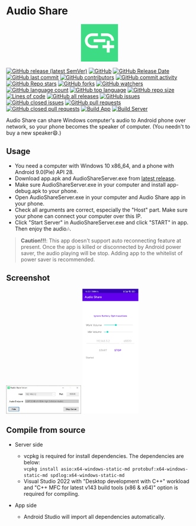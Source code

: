 # Audio Share
<p align="center">
    <img src="docs/img/icon.png" width="20%" alt="docs/img/icon.png">
</p>

[![GitHub release (latest SemVer)](https://img.shields.io/github/v/release/mkckr0/audio-share)](https://github.com/mkckr0/audio-share/releases/latest)
[![GitHub](https://img.shields.io/github/license/mkckr0/audio-share)](https://img.shields.io/github/license/mkckr0/audio-share)
[![GitHub Release Date](https://img.shields.io/github/release-date/mkckr0/audio-share)](https://img.shields.io/github/release-date/mkckr0/audio-share)
[![GitHub last commit](https://img.shields.io/github/last-commit/mkckr0/audio-share)](https://img.shields.io/github/last-commit/mkckr0/audio-share)
[![GitHub contributors](https://img.shields.io/github/contributors/mkckr0/audio-share)](https://img.shields.io/github/contributors/mkckr0/audio-share)
[![GitHub commit activity](https://img.shields.io/github/commit-activity/y/mkckr0/audio-share)](https://img.shields.io/github/commit-activity/y/mkckr0/audio-share)
[![GitHub Repo stars](https://img.shields.io/github/stars/mkckr0/audio-share)](https://img.shields.io/github/stars/mkckr0/audio-share)
[![GitHub forks](https://img.shields.io/github/forks/mkckr0/audio-share)](https://img.shields.io/github/forks/mkckr0/audio-share)
[![GitHub watchers](https://img.shields.io/github/watchers/mkckr0/audio-share)](https://img.shields.io/github/watchers/mkckr0/audio-share)
[![GitHub language count](https://img.shields.io/github/languages/count/mkckr0/audio-share)](https://img.shields.io/github/languages/count/mkckr0/audio-share)
[![GitHub top language](https://img.shields.io/github/languages/top/mkckr0/audio-share)](https://img.shields.io/github/languages/top/mkckr0/audio-share)
[![GitHub repo size](https://img.shields.io/github/repo-size/mkckr0/audio-share)](https://img.shields.io/github/repo-size/mkckr0/audio-share)
[![Lines of code](https://img.shields.io/tokei/lines/github/mkckr0/audio-share)](https://img.shields.io/tokei/lines/github/mkckr0/audio-share)
[![GitHub all releases](https://img.shields.io/github/downloads/mkckr0/audio-share/total)](https://img.shields.io/github/downloads/mkckr0/audio-share/total)
[![GitHub issues](https://img.shields.io/github/issues/mkckr0/audio-share)](https://img.shields.io/github/issues/mkckr0/audio-share)
[![GitHub closed issues](https://img.shields.io/github/issues-closed/mkckr0/audio-share)](https://img.shields.io/github/issues-closed/mkckr0/audio-share)
[![GitHub pull requests](https://img.shields.io/github/issues-pr/mkckr0/audio-share)](https://img.shields.io/github/issues-pr/mkckr0/audio-share)
[![GitHub closed pull requests](https://img.shields.io/github/issues-pr-closed/mkckr0/audio-share)](https://img.shields.io/github/issues-pr-closed/mkckr0/audio-share)
[![Build App](https://github.com/mkckr0/audio-share/actions/workflows/build_app.yml/badge.svg)](https://github.com/mkckr0/audio-share/actions/workflows/build_app.yml)
[![Build Server](https://github.com/mkckr0/audio-share/actions/workflows/build_server.yml/badge.svg)](https://github.com/mkckr0/audio-share/actions/workflows/build_server.yml)

Audio Share can share Windows computer's audio to Android phone over network, so your phone becomes the speaker of computer. (You needn't to buy a new speaker😄.)

## Usage

- You need a computer with Windows 10 x86_64, and a phone with Android 9.0(Pie) API 28.
- Download app.apk and AudioShareServer.exe from [latest release](https://github.com/mkckr0/audio-share/releases/latest).
- Make sure AudioShareServer.exe in your computer and install app-debug.apk to your phone.
- Open AudioShareServer.exe in your computer and Audio Share app in your phone.
- Check all arguments are correct, especially the "Host" part. Make sure your phone can connect your computer over this IP.
- Click "Start Server" in AudioShareServer.exe and click "START" in app. Then enjoy the audio🎶.
> **Caution!!!**: This app doesn't support auto reconnecting feature at present. Once the app is killed  or disconnected by Android power saver, the audio playing will be stop. Adding app to the whitelist of power saver is recommended.

## Screenshot

<img src="docs/img/show_01.jpg" width="40%" alt="docs/img/show_01.jpg">
<img src="docs/img/show_02.jpg" width="30%" alt="docs/img/show_02.jpg">

## Compile from source

- Server side
    - vcpkg is required for install dependencies. The dependencies are below:   
    `vcpkg install asio:x64-windows-static-md protobuf:x64-windows-static-md spdlog:x64-windows-static-md`
    - Visual Studio 2022 with "Desktop development with C++" workload and "C++ MFC for latest v143 build tools (x86 & x64)" option is required for compiling.

- App side
    - Android Studio will import all dependencies automatically.
